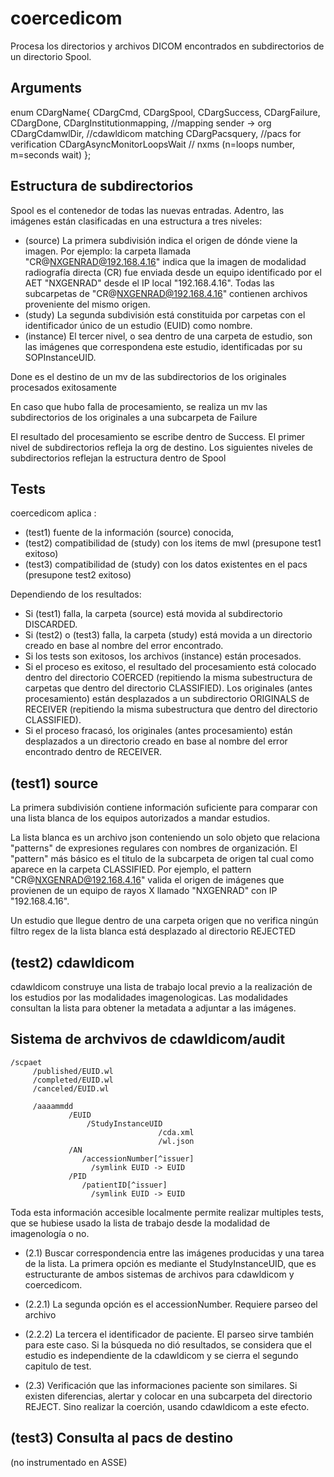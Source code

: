coercedicom
===========

Procesa los directorios y archivos DICOM encontrados en subdirectorios de un directorio Spool.

Arguments
-------------
enum CDargName{
   CDargCmd,
   CDargSpool,
   CDargSuccess,
   CDargFailure,
   CDargDone,
   CDargInstitutionmapping,          //mapping  sender -> org
   CDargCdamwlDir,                       //cdawldicom matching
   CDargPacsquery,                        //pacs for verification
   CDargAsyncMonitorLoopsWait   // nxms (n=loops number, m=seconds wait)
};

Estructura de subdirectorios
------------------------------
Spool es el contenedor de todas las nuevas entradas. Adentro, las imágenes están clasificadas en una estructura a tres niveles:
- (source) La primera subdivisión indica el origen de dónde viene la imagen. Por ejemplo: la carpeta llamada "CR@NXGENRAD@192.168.4.16" indica que la imagen de modalidad radiografía directa (CR) fue enviada desde un equipo identificado por el AET "NXGENRAD" desde el IP local "192.168.4.16". Todas las subcarpetas de "CR@NXGENRAD@192.168.4.16" contienen archivos proveniente del mismo origen.
- (study) La segunda subdivisión está constituida por carpetas con el identificador único de un estudio (EUID) como nombre.
- (instance) El tercer nivel, o sea dentro de una carpeta de estudio, son las imágenes que correspondena este estudio, identificadas por su SOPInstanceUID.

Done es el destino de un mv de las subdirectorios de los originales procesados exitosamente

En caso que hubo falla de procesamiento, se realiza un mv las subdirectorios de los originales a una subcarpeta de Failure

El resultado del procesamiento se escribe dentro de Success. El primer nivel de subdirectorios refleja la org de destino. Los siguientes niveles de subdirectorios reflejan la estructura dentro de Spool

Tests
------
coercedicom aplica :
- (test1) fuente de la información (source) conocida, 
- (test2)  compatibilidad de (study) con los items de mwl (presupone  test1 exitoso)
- (test3) compatibilidad de (study) con los datos existentes en el pacs (presupone  test2 exitoso)

Dependiendo de los resultados:

- Si (test1) falla, la carpeta (source) está movida al subdirectorio DISCARDED.
- Si (test2) o (test3) falla, la carpeta (study) está movida a un directorio creado en base al nombre del error encontrado.
- Si los tests son exitosos, los archivos (instance) están procesados.
- Si el proceso es exitoso, el resultado del procesamiento está colocado dentro del directorio COERCED (repitiendo la misma subestructura de carpetas que dentro del directorio CLASSIFIED). Los originales (antes procesamiento) están  desplazados a un subdirectorio ORIGINALS de RECEIVER (repitiendo la misma subestructura que dentro del directorio CLASSIFIED).
- Si el proceso fracasó,  los originales (antes procesamiento) están  desplazados a un directorio creado en base al nombre del error encontrado dentro de RECEIVER.


(test1) source
---------------
La primera subdivisión contiene información suficiente para comparar con una lista blanca de los equipos autorizados a mandar estudios. 

La lista blanca es un archivo json conteniendo un solo objeto que relaciona "patterns" de expresiones regulares con nombres de organización. El "pattern" más básico es el titulo de la subcarpeta de origen tal cual como aparece en la carpeta CLASSIFIED. Por ejemplo, el pattern "CR@NXGENRAD@192.168.4.16" valida el origen de imágenes que provienen de un equipo de rayos X llamado "NXGENRAD" con IP "192.168.4.16".

Un estudio que llegue dentro de una carpeta origen que no verifica ningún filtro regex de la lista blanca está desplazado al directorio REJECTED

(test2) cdawldicom
--------------
cdawldicom construye una lista de trabajo local previo a la realización de los estudios por las modalidades imagenologicas. Las modalidades consultan la lista para obtener la metadata a adjuntar a las imágenes.

## Sistema de archvivos de cdawldicom/audit

 ``` 
 /scpaet
      /published/EUID.wl
      /completed/EUID.wl
      /canceled/EUID.wl

      /aaaammdd
              /EUID
                  /StudyInstanceUID
                                  /cda.xml
                                  /wl.json
              /AN
                 /accessionNumber[^issuer]
                   /symlink EUID -> EUID      
              /PID     
                 /patientID[^issuer]
                   /symlink EUID -> EUID        
 ```

Toda esta información accesible localmente permite realizar multiples tests, que se hubiese usado la lista de trabajo desde la modalidad de imagenología o no.

- (2.1) Buscar correspondencia entre las imágenes producidas y una tarea de la lista. La primera opción es mediante el StudyInstanceUID, que es estructurante de ambos sistemas de archivos para cdawldicom y coercedicom. 
- (2.2.1) La segunda opción es el accessionNumber. Requiere parseo del archivo
- (2.2.2)  La tercera el identificador de paciente. El parseo sirve también para este caso.
Si la búsqueda no dió resultados, se considera que el estudio es independiente de la cdawldicom y se cierra el segundo capitulo de test. 

- (2.3) Verificación que las informaciones paciente son similares. Si existen diferencias, alertar y colocar en una subcarpeta del directorio REJECT. Sino realizar la coerción, usando cdawldicom a este efecto.

(test3) Consulta al pacs de destino
-------------------------------
(no instrumentado en ASSE)
